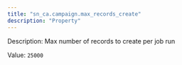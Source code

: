 ```yaml
---
title: "sn_ca.campaign.max_records_create"
description: "Property"
---
```


Description: Max number of records to create per job run

Value: `25000`